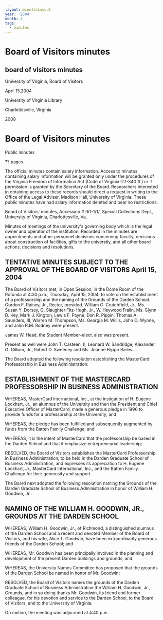 ```yaml
---
layout: minutesLayout
year: '2004'
month: 4
tags:
  - minutes
---
```

Board of Visitors minutes
=========================

board of visitors minutes
-------------------------

University of Virginia, Board of Visitors

April 15,2004

University of Virginia Library

Charlottesville, Virginia

2008

Board of Visitors minutes
=========================

Public minutes

?? pages

The official minutes contain salary information. Access to minutes containing salary information will be granted only under the procedures of the Virginia Freedom of Information Act (Code of Virginia-2.1-340 ff.) or if permission is granted by the Secretary of the Board. Researchers interested in obtaining access to these records should direct a request in writing to the Office of the Legal Adviser, Madison Hall, University of Virginia. These public minutes have had salary information deleted and bear no restrictions.

Board of Visitors' minutes, Accession # RG-1/1/, Special Collections Dept., University of Virginia, Charlottesville, Va.

Minutes of meetings of the university's governing body which is the legal owner and operator of the institution. Recorded in the minutes are appointments and other personnel decisions concerning faculty, decisions about construction of facilities, gifts to the university, and all other board actions, decisions and resolutions.

TENTATIVE MINUTES SUBJECT TO THE APPROVAL OF THE BOARD OF VISITORS April 15, 2004
---------------------------------------------------------------------------------

The Board of Visitors met, in Open Session, in the Dome Room of the Rotunda at 4:30 p.m., Thursday, April 15, 2004, to vote on the establishment of a professorship and the naming of the Grounds of the Darden School. Gordon F. Rainey, Jr., Rector, presided. William G. Crutchfield, Jr., Ms. Susan Y. Dorsey, G. Slaughter Fitz-Hugh, Jr., W. Heywood Fralin, Ms. Glynn D. Key, Mark J. Kington, Lewis F. Payne, Don R. Pippin, Thomas A. Saunders, III, Warren M. Thompson, Ms. Georgia M. Willis, John O. Wynne, and John R.M. Rodney were present.

James W. Head, the Student Member-elect, also was present.

Present as well were John T. Casteen, II, Leonard W. Sandridge, Alexander G. Gilliam, Jr., Robert D. Sweeney and Ms. Jeanne Flippo Bailes.

The Board adopted the following resolution establishing the MasterCard Professorship in Business Administration:

ESTABLISHMENT OF THE MASTERCARD PROFESSORSHIP IN BUSINESS ADMINISTRATION
------------------------------------------------------------------------

WHEREAS, MasterCard International, Inc., at the instigation of H. Eugene Lockhart, Jr., an alumnus of the University and then the President and Chief Executive Officer of MasterCard, made a generous pledge in 1996 to provide funds for a professorship at the University; and

WHEREAS, the pledge has been fulfilled and subsequently augmented by funds from the Batten Family Challenge; and

WHEREAS, it is the intent of MasterCard that the professorship be based in the Darden School and that it emphasize entrepreneurial leadership;

RESOLVED, the Board of Visitors establishes the MasterCard Professorship in Business Administration, to be held in the Darden Graduate School of Business Administration, and expresses its appreciation to H. Eugene Lockhart, Jr., MasterCard International, Inc., and the Batten Family Challenge for their generosity and support.

The Board next adopted the following resolution naming the Grounds of the Darden Graduate School of Business Administration in honor of William H. Goodwin, Jr.:

NAMING OF THE WILLIAM H. GOODWIN, JR., GROUNDS AT THE DARDEN SCHOOL
-------------------------------------------------------------------

WHEREAS, William H. Goodwin, Jr., of Richmond, a distinguished alumnus of the Darden School and a recent and devoted Member of the Board of Visitors, and his wife, Alice T. Goodwin, have been extraordinarily generous friends of the Darden School; and

WHEREAS, Mr. Goodwin has been principally involved in the planning and development of the present Darden buildings and grounds; and

WHEREAS, the University Names Committee has proposed that the grounds of the Darden School be named in honor of Mr. Goodwin;

RESOLVED, the Board of Visitors names the grounds of the Darden Graduate School of Business Administration the William H. Goodwin, Jr., Grounds, and in so doing thanks Mr. Goodwin, its friend and former colleague, for his devotion and service to the Darden School, to the Board of Visitors, and to the University of Virginia.

On motion, the meeting was adjourned at 4:40 p.m.
